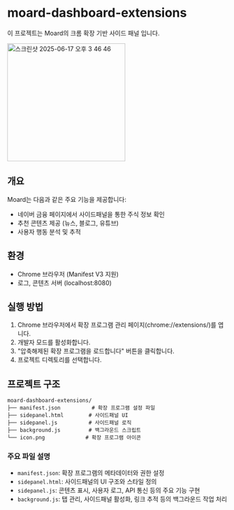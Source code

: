 # moard-dashboard-extensions
이 프로젝트는 Moard의 크롬 확장 기반 사이드 패널 입니다.

<img width="270" alt="스크린샷 2025-06-17 오후 3 46 46" src="https://github.com/user-attachments/assets/a4db2e10-6e4a-42dd-ba23-02ca83f31153" />

## 개요

Moard는 다음과 같은 주요 기능을 제공합니다:

- 네이버 금융 페이지에서 사이드패널을 통한 주식 정보 확인
- 추천 콘텐츠 제공 (뉴스, 블로그, 유튜브)
- 사용자 행동 분석 및 추적

## 환경

- Chrome 브라우저 (Manifest V3 지원)
- 로그, 콘텐츠 서버 (localhost:8080)

## 실행 방법

1. Chrome 브라우저에서 확장 프로그램 관리 페이지(chrome://extensions/)를 엽니다.
2. 개발자 모드를 활성화합니다.
3. "압축해제된 확장 프로그램을 로드합니다" 버튼을 클릭합니다.
4. 프로젝트 디렉토리를 선택합니다.

## 프로젝트 구조

```
moard-dashboard-extensions/
├── manifest.json          # 확장 프로그램 설정 파일
├── sidepanel.html        # 사이드패널 UI
├── sidepanel.js          # 사이드패널 로직
├── background.js         # 백그라운드 스크립트
└── icon.png             # 확장 프로그램 아이콘
```

### 주요 파일 설명

- `manifest.json`: 확장 프로그램의 메타데이터와 권한 설정
- `sidepanel.html`: 사이드패널의 UI 구조와 스타일 정의
- `sidepanel.js`: 콘텐츠 표시, 사용자 로그, API 통신 등의 주요 기능 구현
- `background.js`: 탭 관리, 사이드패널 활성화, 링크 추적 등의 백그라운드 작업 처리

